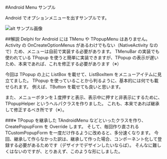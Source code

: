 #Android Menu サンプル

Android でオプションメニューを出すサンプルです。

![alt サンプル画像](https://raw.github.com/freeonterminate/delphi/master/Samples/Android/Menu/screenshot.png)

##解説
Delphi for Android には TMenu や TPopupMenu はありません。
Activity の OnCreateOptionMenus があるわけでもない（NativeActivity なので）ため、メニューは自前で実装する必要があります。
TMenuBar の実装でも使われている TPopup を使うと簡単に実装できますが、TPopup の表示が遅いため、本来であれば、これを修正する必要があります（※）

今回は TPopup の上に ListBox を載せて、ListBoxItem をメニューアイテムに見立てました。
TPopup を使っていることから判るように、基本的には何でも載せられます。
例えば、TButton を載せても良いと思います。

また、メニューボタンを１度押すと表示、表示中に押すと非表示にするために、TPopupHelper というヘルパクラスを作りました。
これも、本来であれば継承して修正するべき所です（※）。

###※
TPopup を継承した TAndroidMenu などといったクラスを作り、CreatePopupForm を Override します。
そして、毎回作り直される TCustomPopupForm を一度だけ作るように改めると、多分速くなります。
今回、継承して作らなかった訳は、継承して作った場合、コンポーネント化して登録する必要があるためです（デザイナでデザインしたいならば）。
そんなに難しくはないのですが、とりあえず、このような形にしました。
